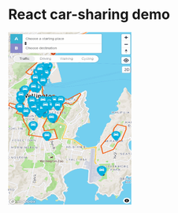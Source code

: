 # React car-sharing demo


<img src="https://github.com/Ivy777-qi/car-sharing/blob/master/mevo-car.gif" width="250" height="350" alt="main"/>
